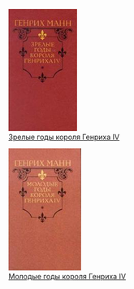 ![](Зрелые%20годы%20короля%20Генриха%20IV.jpg)  
[Зрелые годы короля Генриха IV](Зрелые%20годы%20короля%20Генриха%20IV)

![](Молодые%20годы%20короля%20Генриха%20IV.jpg)  
[Молодые годы короля Генриха IV](Молодые%20годы%20короля%20Генриха%20IV)
